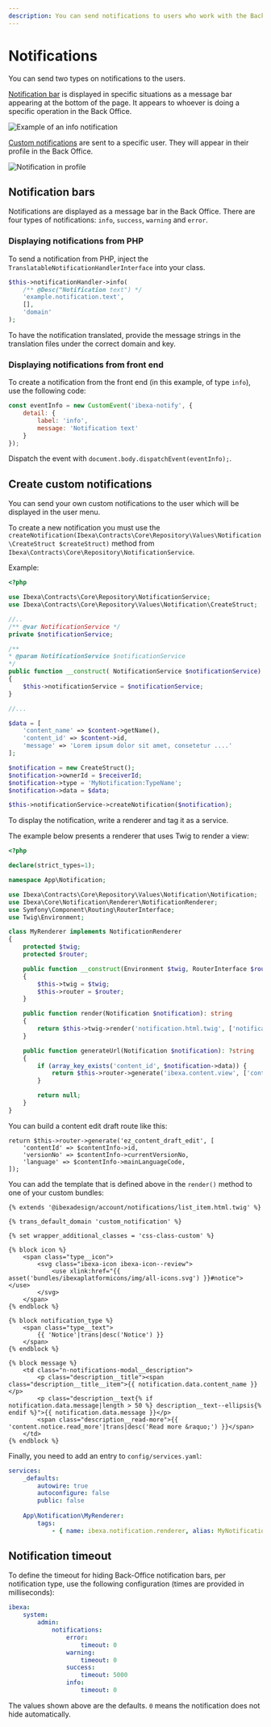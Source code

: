 ```yaml
---
description: You can send notifications to users who work with the Back Office by using notification bars or notifications in the user menu.
---
```


# Notifications

You can send two types on notifications to the users.

[Notification bar](#notification-bars) is displayed in specific situations as a message bar appearing at the bottom of the page.
It appears to whoever is doing a specific operation in the Back Office.

![Example of an info notification](img/notification2.png "Example of the notification bar")

[Custom notifications](#create-custom-notifications) are sent to a specific user.
They will appear in their profile in the Back Office.

![Notification in profile](img/notification3.png)

## Notification bars

Notifications are displayed as a message bar in the Back Office.
There are four types of notifications: `info`, `success`, `warning` and `error`.

### Displaying notifications from PHP

To send a notification from PHP, inject the `TranslatableNotificationHandlerInterface` into your class.

``` php
$this->notificationHandler->info(
    /** @Desc("Notification text") */
    'example.notification.text',
    [],
    'domain'
);
```

To have the notification translated, provide the message strings in the translation files under the correct domain and key.

### Displaying notifications from front end

To create a notification from the front end (in this example, of type `info`), use the following code:

``` js
const eventInfo = new CustomEvent('ibexa-notify', {
    detail: {
        label: 'info',
        message: 'Notification text'
    }
});
```

Dispatch the event with `document.body.dispatchEvent(eventInfo);`.

## Create custom notifications

You can send your own custom notifications to the user which will be displayed in the user menu.

To create a new notification you must use the `createNotification(Ibexa\Contracts\Core\Repository\Values\Notification\CreateStruct $createStruct)` method from `Ibexa\Contracts\Core\Repository\NotificationService`.

Example:

```php
<?php

use Ibexa\Contracts\Core\Repository\NotificationService;
use Ibexa\Contracts\Core\Repository\Values\Notification\CreateStruct;

//..
/** @var NotificationService */
private $notificationService;

/**
* @param NotificationService $notificationService
*/
public function __construct( NotificationService $notificationService)
{
    $this->notificationService = $notificationService;
}

//...

$data = [
    'content_name' => $content->getName(),
    'content_id' => $content->id,
    'message' => 'Lorem ipsum dolor sit amet, consetetur ....'
];

$notification = new CreateStruct();
$notification->ownerId = $receiverId;
$notification->type = 'MyNotification:TypeName';
$notification->data = $data;

$this->notificationService->createNotification($notification);
```

To display the notification, write a renderer and tag it as a service.

The example below presents a renderer that uses Twig to render a view:

```php
<?php

declare(strict_types=1);

namespace App\Notification;

use Ibexa\Contracts\Core\Repository\Values\Notification\Notification;
use Ibexa\Core\Notification\Renderer\NotificationRenderer;
use Symfony\Component\Routing\RouterInterface;
use Twig\Environment;

class MyRenderer implements NotificationRenderer
{
    protected $twig;
    protected $router;

    public function __construct(Environment $twig, RouterInterface $router)
    {
        $this->twig = $twig;
        $this->router = $router;
    }

    public function render(Notification $notification): string
    {
        return $this->twig->render('notification.html.twig', ['notification' => $notification]);
    }

    public function generateUrl(Notification $notification): ?string
    {
        if (array_key_exists('content_id', $notification->data)) {
            return $this->router->generate('ibexa.content.view', ['contentId' => $notification->data['content_id']]);
        }

        return null;
    }
}
```

You can build a content edit draft route like this:

```
return $this->router->generate('ez_content_draft_edit', [
    'contentId' => $contentInfo->id,
    'versionNo' => $contentInfo->currentVersionNo,
    'language' => $contentInfo->mainLanguageCode,
]);
```

You can add the template that is defined above in the `render()` method to one of your custom bundles:

```
{% extends '@ibexadesign/account/notifications/list_item.html.twig' %}

{% trans_default_domain 'custom_notification' %}

{% set wrapper_additional_classes = 'css-class-custom' %}

{% block icon %}
    <span class="type__icon">
        <svg class="ibexa-icon ibexa-icon--review">
            <use xlink:href="{{ asset('bundles/ibexaplatformicons/img/all-icons.svg') }}#notice"></use>
        </svg>
    </span>
{% endblock %}

{% block notification_type %}
    <span class="type__text">
        {{ 'Notice'|trans|desc('Notice') }}
    </span>
{% endblock %}

{% block message %}
    <td class="n-notifications-modal__description">
        <p class="description__title"><span class="description__title__item">{{ notification.data.content_name }}</p>
        <p class="description__text{% if notification.data.message|length > 50 %} description__text--ellipsis{% endif %}">{{ notification.data.message }}</p>
        <span class="description__read-more">{{ 'content.notice.read_more'|trans|desc('Read more &raquo;') }}</span>
    </td>
{% endblock %}

```


Finally, you need to add an entry to `config/services.yaml`:

``` yaml
services:
    _defaults:
        autowire: true
        autoconfigure: false
        public: false
        
    App\Notification\MyRenderer:
        tags:
            - { name: ibexa.notification.renderer, alias: MyNotification:TypeName }
```

## Notification timeout

To define the timeout for hiding Back-Office notification bars, per notification type,
use the following configuration (times are provided in milliseconds):

``` yaml
ibexa:
    system:
        admin:
            notifications:
                error:
                    timeout: 0
                warning:
                    timeout: 0
                success:
                    timeout: 5000
                info:
                    timeout: 0
```

The values shown above are the defaults. `0` means the notification does not hide automatically.